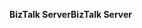 <span data-ttu-id="3ef30-101">**BizTalk Server**</span><span class="sxs-lookup"><span data-stu-id="3ef30-101">**BizTalk Server**</span></span>